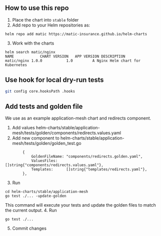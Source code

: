 ## How to use this repo

1. Place the chart into `stable` folder
2. Add repo to your Helm repositories as:
```
helm repo add matic https://matic-insurance.github.io/helm-charts
```
3. Work with the charts
```
helm search matic/nginx
NAME        	CHART VERSION	APP VERSION	DESCRIPTION
matic/nginx	1.0.0        	1.0        	A Nginx Helm chart for Kubernetes
```

## Use hook for local dry-run tests

```bash
git config core.hooksPath .hooks
```

## Add tests and golden file

We use as an example application-mesh chart and redirects component.

1. Add values helm-charts/stable/application-mesh/tests/golden/components/redirects.values.yaml
2. Add new component to helm-charts/stable/application-mesh/tests/golden/golden_test.go
```
		{
			GoldenFileName: "components/redirects.golden.yaml",
			ValuesFiles:    []string{"components/redirects.values.yaml"},
			Templates:      []string{"templates/redirects.yaml"},
		},
```
3. Run
```
cd helm-charts/stable/application-mesh
go test ./... -update-golden
```
This command will execute your tests and update the golden files to match the current output.
4. Run
```
go test ./...
```
5. Commit changes
